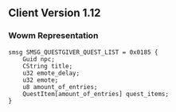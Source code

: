 ## Client Version 1.12

### Wowm Representation
```rust,ignore
smsg SMSG_QUESTGIVER_QUEST_LIST = 0x0185 {
    Guid npc;    
    CString title;    
    u32 emote_delay;    
    u32 emote;    
    u8 amount_of_entries;    
    QuestItem[amount_of_entries] quest_items;    
}

```
